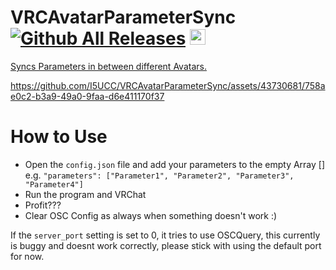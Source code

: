 # VRCAvatarParameterSync  [![Github All Releases](https://img.shields.io/github/downloads/i5ucc/VRCAvatarParameterSync/total.svg)](https://github.com/I5UCC/VRCAvatarParameterSync/releases/latest) <a href='https://ko-fi.com/i5ucc' target='_blank'><img height='35' style='border:0px;height:25px;' src='https://az743702.vo.msecnd.net/cdn/kofi3.png?v=0' border='0' alt='Buy Me a Coffee at ko-fi.com' />

Syncs Parameters in between different Avatars.

https://github.com/I5UCC/VRCAvatarParameterSync/assets/43730681/758ae0c2-b3a9-49a0-9faa-d6e411170f37

# How to Use

- Open the `config.json` file and add your parameters to the empty Array []<br>
e.g. `"parameters": ["Parameter1", "Parameter2", "Parameter3", "Parameter4"]`
- Run the program and VRChat
- Profit???
- Clear OSC Config as always when something doesn't work :)

If the `server_port` setting is set to 0, it tries to use OSCQuery, this currently is buggy and doesnt work correctly, please stick with using the default port for now.
